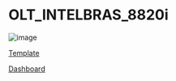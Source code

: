 # OLT_INTELBRAS_8820i

![image](https://user-images.githubusercontent.com/23584038/127916069-be8b7275-aa47-4a20-9e24-200fa3f80fb8.png)

[Template](./contents/OLT_INTELBRAS_8820i.xml)

[Dashboard](contents/OLT_INTELBRAS_8820i.xml)
